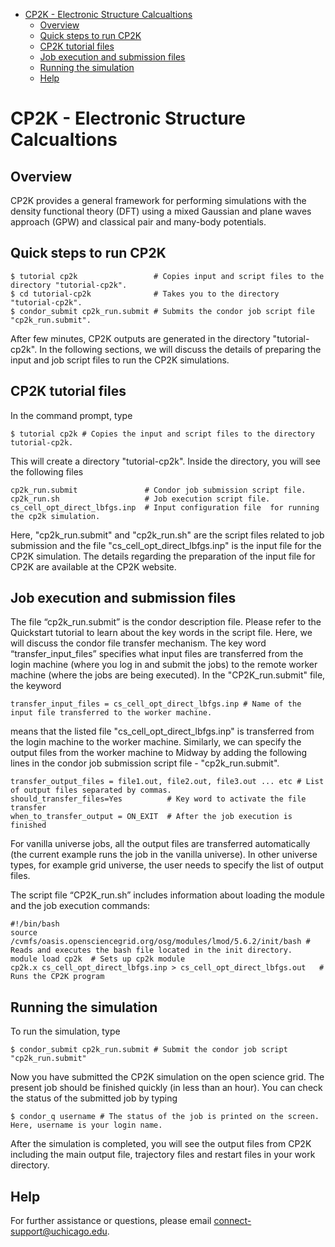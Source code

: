 
* [CP2K - Electronic Structure Calcualtions](#cp2k---electronic-structure-calcualtions)
    * [Overview](#overview)
    * [Quick steps to run CP2K](#quick-steps-to-run-cp2k)
    * [CP2K tutorial files](#cp2k-tutorial-files)
    * [Job execution and submission files](#job-execution-and-submission-files)
    * [Running the simulation](#running-the-simulation)
    * [Help](#help)


# CP2K - Electronic Structure Calcualtions

## Overview
CP2K provides a general framework for performing simulations with the density functional theory (DFT) using a mixed Gaussian and plane waves approach (GPW) and classical pair and many-body potentials.
 
## Quick steps to run CP2K
```
$ tutorial cp2k                 # Copies input and script files to the directory "tutorial-cp2k".
$ cd tutorial-cp2k              # Takes you to the directory "tutorial-cp2k".
$ condor_submit cp2k_run.submit # Submits the condor job script file "cp2k_run.submit".
```
After few minutes, CP2K outputs are generated in the directory "tutorial-cp2k". In the following sections, we will discuss the details of preparing the input and job script files to run the CP2K simulations.

## CP2K tutorial files

In the command prompt, type
```
$ tutorial cp2k # Copies the input and script files to the directory tutorial-cp2k.
```

This will create a directory "tutorial-cp2k". Inside the directory, you will see the following files
```
cp2k_run.submit               # Condor job submission script file.
cp2k_run.sh                   # Job execution script file.
cs_cell_opt_direct_lbfgs.inp  # Input configuration file  for running the cp2k simulation. 
```
Here, "cp2k_run.submit" and "cp2k_run.sh" are the script files related to job submission and the file 
"cs_cell_opt_direct_lbfgs.inp" is the input file for the CP2K simulation. The details regarding the 
preparation of the input file for CP2K are available at the CP2K website.

## Job execution and submission files

The file “cp2k_run.submit” is the condor description file.  Please refer to the Quickstart tutorial to learn 
about the key words in the script file. Here, we will discuss the condor file transfer mechanism. The key 
word “transfer_input_files”  specifies what input files are transferred from the login machine 
(where you log in and submit the jobs) to the remote worker machine (where the jobs are being executed). In 
the "CP2K_run.submit" file, the keyword
```
transfer_input_files = cs_cell_opt_direct_lbfgs.inp # Name of the input file transferred to the worker machine.
```
means that the listed file "cs_cell_opt_direct_lbfgs.inp"  is transferred from the login machine to the 
worker machine.  Similarly, we can specify the output files from the worker machine to Midway by adding the 
following lines in the condor job submission script file - "cp2k_run.submit".
```
transfer_output_files = file1.out, file2.out, file3.out ... etc # List of output files separated by commas.
should_transfer_files=Yes          # Key word to activate the file transfer
when_to_transfer_output = ON_EXIT  # After the job execution is finished
```
 
For vanilla universe jobs, all the output files are transferred 
automatically (the current example runs the job in the vanilla universe). In other universe types, for example 
grid universe, the user needs to specify the list of output files. 

The script file “CP2K_run.sh” includes information about loading the module and the job execution commands:
```
#!/bin/bash
source /cvmfs/oasis.opensciencegrid.org/osg/modules/lmod/5.6.2/init/bash # Reads and executes the bash file located in the init directory.
module load cp2k  # Sets up cp2k module
cp2k.x cs_cell_opt_direct_lbfgs.inp > cs_cell_opt_direct_lbfgs.out   # Runs the CP2K program
```
## Running the simulation
 
To run the simulation, type

```
$ condor_submit cp2k_run.submit # Submit the condor job script "cp2k_run.submit"
```
 
Now you have submitted the CP2K simulation on the open science grid. The present job should be finished quickly (in less than an hour). You can check the status of the submitted job by typing

```
$ condor_q username # The status of the job is printed on the screen. Here, username is your login name.
```
 
After the simulation is completed, you will see the output files from CP2K including the main output file, trajectory files and restart files in your work directory.

## Help
For further assistance or questions, please email connect-support@uchicago.edu.



